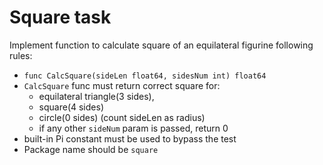 # Square task 

Implement function to calculate square of an equilateral figurine following rules:
* `func CalcSquare(sideLen float64, sidesNum int) float64` 
* `CalcSquare` func must return correct square for:
   * equilateral triangle(3 sides),
   * square(4 sides) 
   * circle(0 sides) (count sideLen as radius)
   * if any other `sideNum` param is passed, return 0
* built-in Pi constant must be used to bypass the test
* Package name should be `square`
